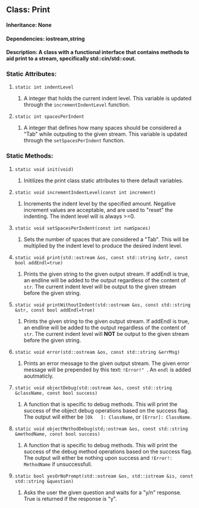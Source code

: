 ## Class: Print
#### Inheritance: None
#### Dependencies: iostream,string
#### Description: A class with a functional interface that contains methods to aid print to a stream, specifically std::cin/std::cout.

### Static Attributes:
1. ```static int indentLevel```
	1. A integer that holds the current indent level. This variable is updated through the ```incrementIndentLevel``` function.

1. ```static int spacesPerIndent```
	1. A integer that defines how many spaces should be considered a "Tab" while outputing to the given stream. This variable is updated through the ```setSpacesPerIndent``` function.

### Static Methods:
1. ```static void init(void)```
	1. Initilizes the print class static attributes to there default variables.

1. ```static void incrementIndentLevel(const int increment)```
	1. Increments the indent level by the specified amount. Negative increment values are acceptable, and are used to "reset" the indenting. The indent level will is always >=0.

1. ```static void setSpacesPerIndent(const int numSpaces)```
	1. Sets the number of spaces that are considered a "Tab". This will be multiplied by the indent level to produce the desired indent level.

1. ```static void print(std::ostream &os, const std::string &str, const bool addEndl=true)```
	1. Prints the given string to the given output stream. If addEndl is true, an endline will be added to the output regardless of the content of ```str```. The current indent level will be output to the given stream before the given string.

1. ```static void printWithoutIndent(std::ostream &os, const std::string &str, const bool addEndl=true)```
	1. Prints the given string to the given output stream. If addEndl is true, an endline will be added to the output regardless of the content of ```str```. The current indent level will **NOT** be output to the given stream before the given string.

1. ```static void error(std::ostream &os, const std::string &errMsg)```
	1. Prints an error message to the given output stream. The given error message will be prepended by this text: ```!Error!" ```. An ```endl``` is added aoutmaticly.

1. ```static void objectDebug(std::ostream &os, const std::string &className, const bool success)```
	1. A function that is specific to debug methods. This will print the success of the object debug operations based on the success flag. The output will either be ```[Ok   ]: ClassName```, or ```[Error]: ClassName```.

1. ```static void objectMethodDebug(std;:ostream &os, const std::string &methodName, const bool success)```
	1. A function that is specific to debug methods. This will print the success of the debug method operations based on the success flag. The output will either be nothing upon success and ```!Error!: MethodName``` if unsuccessfull.

1. ```static bool yesOrNoPrompt(std::ostream &os, std::istream &is, const std::string &question)```
	1. Asks the user the given question and waits for a "y/n" response. True is returned if the response is "y".
